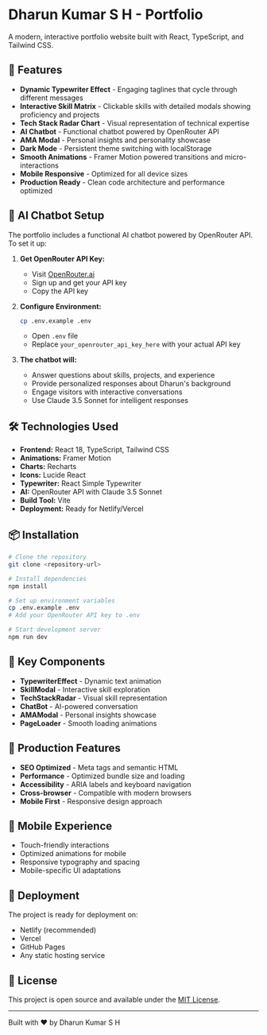# Dharun Kumar S H - Portfolio

A modern, interactive portfolio website built with React, TypeScript, and Tailwind CSS.

## 🚀 Features

- **Dynamic Typewriter Effect** - Engaging taglines that cycle through different messages
- **Interactive Skill Matrix** - Clickable skills with detailed modals showing proficiency and projects
- **Tech Stack Radar Chart** - Visual representation of technical expertise
- **AI Chatbot** - Functional chatbot powered by OpenRouter API
- **AMA Modal** - Personal insights and personality showcase
- **Dark Mode** - Persistent theme switching with localStorage
- **Smooth Animations** - Framer Motion powered transitions and micro-interactions
- **Mobile Responsive** - Optimized for all device sizes
- **Production Ready** - Clean code architecture and performance optimized

## 🤖 AI Chatbot Setup

The portfolio includes a functional AI chatbot powered by OpenRouter API. To set it up:

1. **Get OpenRouter API Key:**
   - Visit [OpenRouter.ai](https://openrouter.ai/)
   - Sign up and get your API key
   - Copy the API key

2. **Configure Environment:**
   ```bash
   cp .env.example .env
   ```
   - Open `.env` file
   - Replace `your_openrouter_api_key_here` with your actual API key

3. **The chatbot will:**
   - Answer questions about skills, projects, and experience
   - Provide personalized responses about Dharun's background
   - Engage visitors with interactive conversations
   - Use Claude 3.5 Sonnet for intelligent responses

## 🛠️ Technologies Used

- **Frontend:** React 18, TypeScript, Tailwind CSS
- **Animations:** Framer Motion
- **Charts:** Recharts
- **Icons:** Lucide React
- **Typewriter:** React Simple Typewriter
- **AI:** OpenRouter API with Claude 3.5 Sonnet
- **Build Tool:** Vite
- **Deployment:** Ready for Netlify/Vercel

## 📦 Installation

```bash
# Clone the repository
git clone <repository-url>

# Install dependencies
npm install

# Set up environment variables
cp .env.example .env
# Add your OpenRouter API key to .env

# Start development server
npm run dev
```

## 🎨 Key Components

- **TypewriterEffect** - Dynamic text animation
- **SkillModal** - Interactive skill exploration
- **TechStackRadar** - Visual skill representation
- **ChatBot** - AI-powered conversation
- **AMAModal** - Personal insights showcase
- **PageLoader** - Smooth loading animations

## 🌟 Production Features

- **SEO Optimized** - Meta tags and semantic HTML
- **Performance** - Optimized bundle size and loading
- **Accessibility** - ARIA labels and keyboard navigation
- **Cross-browser** - Compatible with modern browsers
- **Mobile First** - Responsive design approach

## 📱 Mobile Experience

- Touch-friendly interactions
- Optimized animations for mobile
- Responsive typography and spacing
- Mobile-specific UI adaptations

## 🚀 Deployment

The project is ready for deployment on:
- Netlify (recommended)
- Vercel
- GitHub Pages
- Any static hosting service

## 📄 License

This project is open source and available under the [MIT License](LICENSE).

---

Built with ❤️ by Dharun Kumar S H
